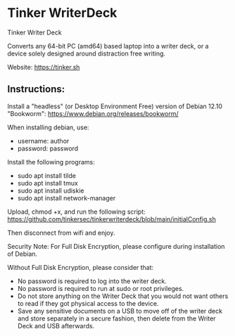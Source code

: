 # Tinker WriterDeck

Tinker Writer Deck

Converts any 64-bit PC (amd64) based laptop into a writer deck, or a device solely designed around distraction free writing.

Website: https://tinker.sh

## Instructions:

Install a "headless" (or Desktop Environment Free) version of Debian 12.10 "Bookworm": https://www.debian.org/releases/bookworm/

When installing debian, use:
- username: author
- password: password

Install the following programs:
- sudo apt install tilde
- sudo apt install tmux
- sudo apt install udiskie
- sudo apt install network-manager

Upload, chmod +x, and run the following script:
https://github.com/tinkersec/tinkerwriterdeck/blob/main/initialConfig.sh

Then disconnect from wifi and enjoy.

Security Note: For Full Disk Encryption, please configure during installation of Debian.

Without Full Disk Encryption, please consider that:
- No password is required to log into the writer deck.
- No password is required to run at sudo or root privileges.
- Do not store anything on the Writer Deck that you would not want others to read if they got physical access to the device.
- Save any sensitive documents on a USB to move off of the writer deck and store separately in a secure fashion, then delete from the Writer Deck and USB afterwards.
